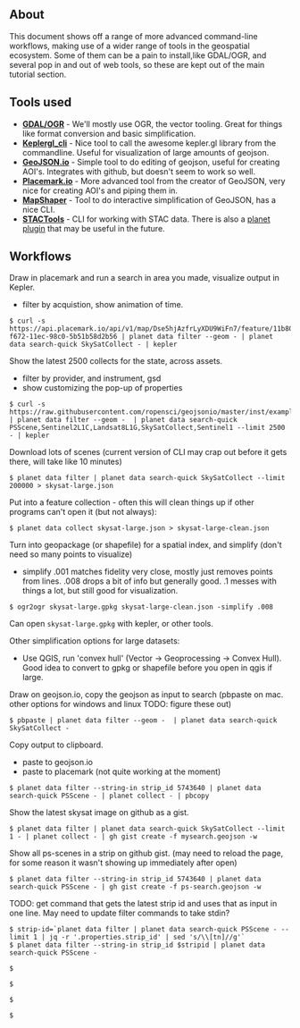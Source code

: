 ## About

This document shows off a range of more advanced command-line workflows, making use of a wider range
of tools in the geospatial ecosystem. Some of them can be a pain to install,like GDAL/OGR, and 
several pop in and out of web tools, so these are kept out of the main tutorial section. 

## Tools used

* **[GDAL/OGR](https://gdal.org)** - We'll mostly use OGR, the vector tooling. 
Great for things like format conversion and basic simplification.
* **[Keplergl_cli](https://github.com/kylebarron/keplergl_cli#usage)** - Nice tool to call the
awesome kepler.gl library from the commandline. Useful for visualization of large amounts of 
geojson.
* **[GeoJSON.io](https://geojson.io/)** - Simple tool to do editing of geojson, useful for creating
AOI's. Integrates with github, but doesn't seem to work so well.
* **[Placemark.io](https://placemark.io)** - More advanced tool from the creator of GeoJSON, very
nice for creating AOI's and piping them in. 
* **[MapShaper](https://github.com/mbloch/mapshaper)** - Tool to do interactive simplification of
GeoJSON, has a nice CLI.
* **[STACTools](https://github.com/stac-utils/stactools)** - CLI for working with STAC data. There
is also a [planet plugin](https://github.com/stactools-packages/planet) that may be useful in the
future.

## Workflows


Draw in placemark and run a search in area you made, visualize output in Kepler.
 - filter by acquistion, show animation of time.

```console
$ curl -s https://api.placemark.io/api/v1/map/Dse5hjAzfrLyXDU9WiFn7/feature/11b80520-f672-11ec-98c0-5b51b58d2b56 | planet data filter --geom - | planet data search-quick SkySatCollect - | kepler
```

Show the latest 2500 collects for the state, across assets.
  - filter by provider, and instrument, gsd
  - show customizing the pop-up of properties

```console
$ curl -s https://raw.githubusercontent.com/ropensci/geojsonio/master/inst/examples/california.geojson | planet data filter --geom -  | planet data search-quick PSScene,Sentinel2L1C,Landsat8L1G,SkySatCollect,Sentinel1 --limit 2500 - | kepler
```

Download lots of scenes (current version of CLI may crap out before it gets there, will take like 10 minutes)

```console
$ planet data filter | planet data search-quick SkySatCollect --limit 200000 > skysat-large.json
```

Put into a feature collection - often this will clean things up if other programs can't open it (but not always):

```console
$ planet data collect skysat-large.json > skysat-large-clean.json
```

Turn into geopackage (or shapefile) for a spatial index, and simplify (don't need so many points to visualize)
 - simplify .001 matches fidelity very close, mostly just removes points from lines. .008 drops a bit of info but generally good. .1 
   messes with things a lot, but still good for visualization.

```console
$ ogr2ogr skysat-large.gpkg skysat-large-clean.json -simplify .008
```

Can open `skysat-large.gpkg` with kepler, or other tools. 

Other simplification options for large datasets:
 
* Use QGIS, run 'convex hull' (Vector -> Geoprocessing -> Convex Hull). Good idea to convert to gpkg or shapefile before you open in qgis if large.

Draw on geojson.io, copy the geojson as input to search
(pbpaste on mac. other options for windows and linux TODO: figure these out)

```console
$ pbpaste | planet data filter --geom -  | planet data search-quick SkySatCollect -
```

Copy output to clipboard.
 - paste to geojson.io
 - paste to placemark (not quite working at the moment)

```console
$ planet data filter --string-in strip_id 5743640 | planet data search-quick PSScene - | planet collect - | pbcopy
```

Show the latest skysat image on github as a gist.

```console
$ planet data filter | planet data search-quick SkySatCollect --limit 1 - | planet collect - | gh gist create -f mysearch.geojson -w
```

Show all ps-scenes in a strip on github gist.
(may need to reload the page, for some reason it wasn't showing up immediately after open)

```console
$ planet data filter --string-in strip_id 5743640 | planet data search-quick PSScene - | gh gist create -f ps-search.geojson -w
```

TODO: get command that gets the latest strip id and uses that as input in one line. May need to update filter commands to take stdin?

```console
$ strip-id=`planet data filter | planet data search-quick PSScene - --limit 1 | jq -r '.properties.strip_id' | sed 's/\\[tn]//g'`
$ planet data filter --string-in strip_id $stripid | planet data search-quick PSScene -
```



```console
$ 
```

```console
$ 
```
```console
$ 
```

```console
$ 
```

